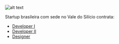 ![alt text](http://www.idxpanalytics.com/img/logo.png "IDXP Analytics")

Startup brasileira com sede no Vale do Silício contrata:

- [Developer I](https://github.com/idxp/hiring/blob/master/developer-I.md)
- [Developer II](https://github.com/idxp/hiring/blob/master/developer-II.md)
- [Designer](https://github.com/idxp/hiring/blob/master/designer.md)
